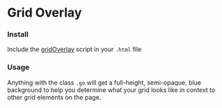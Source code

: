# Grid Overlay

### Install
Include the [gridOverlay](https://github.com/corysimmons/grid-overlay/blob/master/gridOverlay.js) script in your `.html` file

### Usage
Anything with the class `.go` will get a full-height, semi-opaque, blue background to help you determine what your grid looks like in context to other grid elements on the page.
